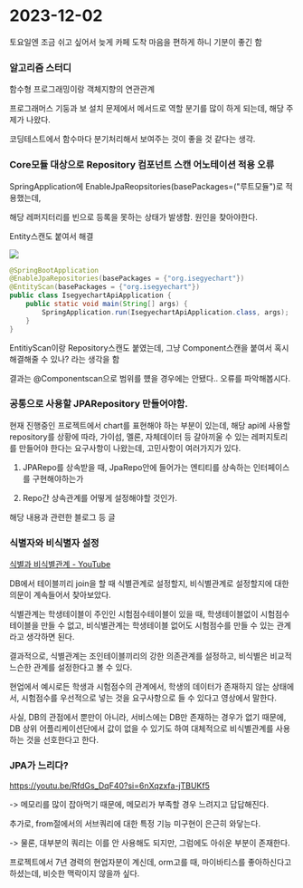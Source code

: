 # 2023-12-02

토요일엔 조금 쉬고 싶어서 늦게 카페 도착 마음을 편하게 하니 기분이 좋긴 함

### 

### 알고리즘 스터디

함수형 프로그래밍이랑 객체지향의 연관관계

프로그래머스 기둥과 보 설치 문제에서 메서드로 역할 분기를 많이 하게 되는데, 해당 주제가 나왔다.

코딩테스트에서 함수마다 분기처리해서 보여주는 것이 좋을 것 같다는 생각.

### Core모듈 대상으로 Repository 컴포넌트 스캔 어노테이션 적용 오류

SpringApplication에 EnableJpaReopsitories(basePackages=("루트모듈")로 적용했는데, 

해당 레퍼지터리를 빈으로 등록을 못하는 상태가 발생함. 원인을 찾아야한다.

Entity스캔도 붙여서 해결

![](https://cdn.discordapp.com/attachments/1152522573582696559/1180455761466376252/image.png?ex=657d7c19&is=656b0719&hm=771eb1e5e57cdc0fe8dec743e85f95625ecd55d37f56b4d699e5c7d5f82625c7&)

```java
@SpringBootApplication
@EnableJpaRepositories(basePackages = {"org.isegyechart"})
@EntityScan(basePackages = {"org.isegyechart"})
public class IsegyechartApiApplication {
    public static void main(String[] args) {
        SpringApplication.run(IsegyechartApiApplication.class, args);
    }
}
```

EntitiyScan이랑 Repository스캔도 붙였는데, 그냥 Component스캔을 붙여서 혹시 해결해줄 수 있나? 라는 생각을 함

결과는 @Componentscan으로 범위를 헀을 경우에는 안됐다.. 오류를 파악해봅시다.

### 공통으로 사용할 JPARepository 만들어야함.

현재 진행중인 프로젝트에서 chart를 표현해야 하는 부분이 있는데, 해당 api에 사용할 repository를 상황에 따라, 가이섬, 멜론, 자체데이터 등 갈아끼울 수 있는 레퍼지토리를 만들어야 한다는 요구사항이 나왔는데, 고민사항이 여러가지가 있다.

1. JPARepo를 상속받을 때, JpaRepo안에 들어가는 엔티티를 상속하는 인터페이스를 구현해야하는가

2. Repo간 상속관계를 어떻게 설정해야할 것인가.

해당 내용과 관련한 블로그 등 글

### 식별자와 비식별자 설정

[식별과 비식별관계 - YouTube](https://www.youtube.com/watch?v=n4GoMdwqXGI&pp=ygUg7ZWY7LCu7J2A7Jik7ZuEIOyLneuzhCDruYTsi53rs4Q%3D)

DB에서 테이블끼리 join을 할 때 식별관계로 설정할지, 비식별관계로 설정할지에 대한 의문이 계속들어서 찾아보았다.

식별관계는 학생테이블이 주인인  시험점수테이블이 있을 때, 학생테이블없이 시험점수 테이블을 만들 수 없고, 비식별관계는 학생테이블 없어도 시험점수를 만들 수 있는 관계라고 생각하면 된다.

결과적으로, 식별관계는 조인테이블끼리의 강한 의존관계를 설정하고, 비식별은 비교적 느슨한 관계를 설정한다고 볼 수 있다.

현업에서 예시로든 학생과 시험점수의 관계에서, 학생의 데이터가 존재하지 않는 상태에서, 시험점수를 우선적으로 넣는 것을 요구사항으로 들 수 있다고 영상에서 말한다.

사실, DB의 관점에서 뿐만이 아니라, 서비스에는 DB만 존재하는 경우가 없기 때문에, DB 상위 어플리케이션단에서 값이 없을 수 있기도 하여 대체적으로 비식별관계를 사용하는 것을 선호한다고 한다.

### JPA가 느리다?

 https://youtu.be/RfdGs_DqF40?si=6nXqzxfa-jTBUKf5

-> 메모리를 많이 잡아먹기 때문에, 메모리가 부족할 경우 느려지고 답답해진다.

추가로, from절에서의 서브쿼리에 대한 특정 기능 미구현이 은근히 와닿는다.

-> 물론, 대부분의 쿼리는 이를 안 사용해도 되지만, 그럼에도 아쉬운 부분이 존재한다.

프로젝트에서 7년 경력의 현업자분이 계신데, orm고를 때, 마이바티스를 좋아하신다고 하셨는데, 비슷한 맥락이지 않을까 싶다.
